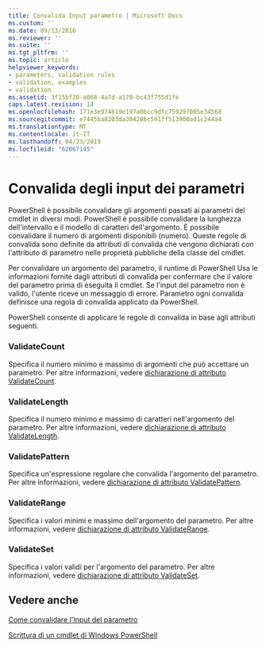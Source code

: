 ```yaml
---
title: Convalida Input parametro | Microsoft Docs
ms.custom: ''
ms.date: 09/13/2016
ms.reviewer: ''
ms.suite: ''
ms.tgt_pltfrm: ''
ms.topic: article
helpviewer_keywords:
- parameters, validation rules
- validation, examples
- validation
ms.assetid: 3f15bf20-a068-4a7d-a170-bc43f755d1fe
caps.latest.revision: 14
ms.openlocfilehash: 171e3e974619e197a0bcc9dfc759297005e34568
ms.sourcegitcommit: e7445ba8203da304286c591ff513900ad1c244a4
ms.translationtype: MT
ms.contentlocale: it-IT
ms.lasthandoff: 04/23/2019
ms.locfileid: "62067145"
---
```

# <a name="validating-parameter-input"></a>Convalida degli input dei parametri

PowerShell è possibile convalidare gli argomenti passati ai parametri del cmdlet in diversi modi.
PowerShell è possibile convalidare la lunghezza dell'intervallo e il modello di caratteri dell'argomento.
È possibile convalidare il numero di argomenti disponibili (numero).
Queste regole di convalida sono definite da attributi di convalida che vengono dichiarati con l'attributo di parametro nelle proprietà pubbliche della classe del cmdlet.

Per convalidare un argomento del parametro, il runtime di PowerShell Usa le informazioni fornite dagli attributi di convalida per confermare che il valore del parametro prima di eseguita il cmdlet.
Se l'input del parametro non è valido, l'utente riceve un messaggio di errore.
Parametro ogni convalida definisce una regola di convalida applicato da PowerShell.

PowerShell consente di applicare le regole di convalida in base agli attributi seguenti.

### <a name="validatecount"></a>ValidateCount

Specifica il numero minimo e massimo di argomenti che può accettare un parametro.
Per altre informazioni, vedere [dichiarazione di attributo ValidateCount](./validatecount-attribute-declaration.md).

### <a name="validatelength"></a>ValidateLength

Specifica il numero minimo e massimo di caratteri nell'argomento del parametro.
Per altre informazioni, vedere [dichiarazione di attributo ValidateLength](./validatelength-attribute-declaration.md).

### <a name="validatepattern"></a>ValidatePattern

Specifica un'espressione regolare che convalida l'argomento del parametro.
Per altre informazioni, vedere [dichiarazione di attributo ValidatePattern](./validatepattern-attribute-declaration.md).

### <a name="validaterange"></a>ValidateRange

Specifica i valori minimi e massimo dell'argomento del parametro.
Per altre informazioni, vedere [dichiarazione di attributo ValidateRange](./validaterange-attribute-declaration.md).

### <a name="validateset"></a>ValidateSet

Specifica i valori validi per l'argomento del parametro.
Per altre informazioni, vedere [dichiarazione di attributo ValidateSet](./validateset-attribute-declaration.md).

## <a name="see-also"></a>Vedere anche

[Come convalidare l'Input del parametro](./how-to-validate-parameter-input.md)

[Scrittura di un cmdlet di Windows PowerShell](./writing-a-windows-powershell-cmdlet.md)
